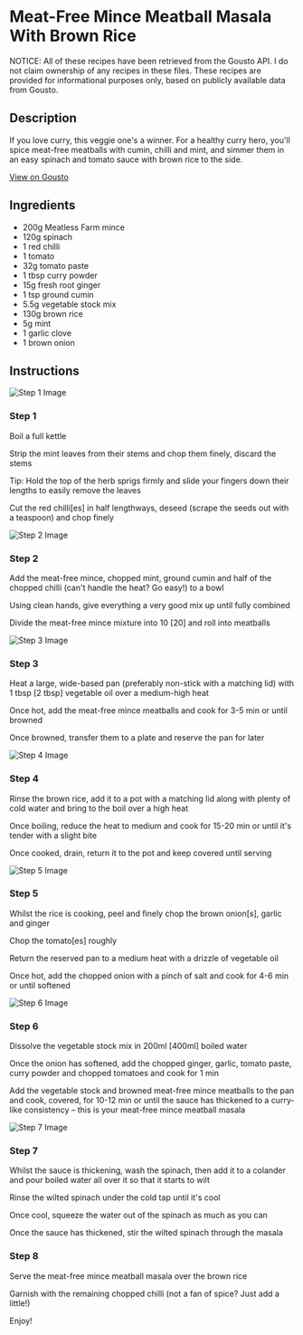 # Meat-Free Mince Meatball Masala With Brown Rice

NOTICE: All of these recipes have been retrieved from the Gousto API. I do not claim ownership of any recipes in these files. These recipes are provided for informational purposes only, based on publicly available data from Gousto.

## Description

If you love curry, this veggie one's a winner. For a healthy curry hero, you'll spice meat-free meatballs with cumin, chilli and mint, and simmer them in an easy spinach and tomato sauce with brown rice to the side. 


[View on Gousto](https://www.gousto.co.uk/recipes/cookbook/joes-meat-free-meatball-masala)

## Ingredients

- 200g Meatless Farm mince
- 120g spinach
- 1 red chilli
- 1 tomato
- 32g tomato paste 
- 1 tbsp curry powder
- 15g fresh root ginger
- 1 tsp ground cumin
- 5.5g vegetable stock mix
- 130g brown rice
- 5g mint
- 1 garlic clove
- 1 brown onion

## Instructions

![Step 1 Image](https://production-media.gousto.co.uk/cms/recipe-step-image/Step-1-1583491076153-x200.jpg)

### Step 1

Boil a full kettle

Strip the mint leaves from their stems and chop them finely, discard the stems

Tip: Hold the top of the herb sprigs firmly and slide your fingers down their lengths to easily remove the leaves

Cut the red chilli<span class="text-danger">[es]</span> in half lengthways, deseed (scrape the seeds out with a teaspoon) and chop finely

![Step 2 Image](https://production-media.gousto.co.uk/cms/recipe-step-image/Step-2-1583491079774-x200.jpg)

### Step 2

Add the meat-free mince, chopped mint, ground cumin and half of the chopped chilli (can't handle the heat? Go easy!) to a bowl

Using clean hands, give everything a very good mix up until fully combined

Divide the meat-free mince mixture into 10<span class="text-danger"> [20]</span> and roll into meatballs

![Step 3 Image](https://production-media.gousto.co.uk/cms/recipe-step-image/Step-3-1583491083624-x200.jpg)

### Step 3

Heat a large, wide-based pan (preferably non-stick with a matching lid) with 1 tbsp <span class="text-danger">[2 tbsp] </span>vegetable oil over a medium-high heat

Once hot, add the meat-free mince meatballs and cook for 3-5 min or until browned

Once browned, transfer them to a plate and reserve the pan for later

![Step 4 Image](https://production-media.gousto.co.uk/cms/recipe-step-image/Step-4-1583491086922-x200.jpg)

### Step 4

Rinse the brown rice, add it to a pot with a matching lid along with plenty of cold water and bring to the boil over a high heat

Once boiling, reduce the heat to medium and cook for 15-20 min or until it's tender with a slight bite

Once cooked, drain, return it to the pot and keep covered until serving

![Step 5 Image](https://production-media.gousto.co.uk/cms/recipe-step-image/Step-5-1583491093344-x200.jpg)

### Step 5

Whilst the rice is cooking, peel and finely chop the brown onion<span class="text-danger">[s]</span>, garlic and ginger

Chop the tomato<span class="text-danger">[es]</span> roughly 

Return the reserved pan to a medium heat with a drizzle of vegetable oil

Once hot, add the chopped onion with a pinch of salt and cook for 4-6 min or until softened

![Step 6 Image](https://production-media.gousto.co.uk/cms/recipe-step-image/Step-6-1583491097440-x200.jpg)

### Step 6

Dissolve the vegetable stock mix in 200ml <span class="text-danger">[400ml]</span> boiled water

Once the onion has softened, add the chopped ginger, garlic, tomato paste, curry powder and chopped tomatoes and cook for 1 min

Add the vegetable stock and browned meat-free mince meatballs to the pan and cook, covered, for 10-12 min or until the sauce has thickened to a curry-like consistency – this is your meat-free mince meatball masala

![Step 7 Image](https://production-media.gousto.co.uk/cms/recipe-step-image/Step-7-1583491101327-x200.jpg)

### Step 7

Whilst the sauce is thickening, wash the spinach, then add it to a colander and pour boiled water all over it so that it starts to wilt

Rinse the wilted spinach under the cold tap until it's cool

Once cool, squeeze the water out of the spinach as much as you can

Once the sauce has thickened, stir the wilted spinach through the masala

### Step 8

Serve the meat-free mince meatball masala over the brown rice

Garnish with the remaining chopped chilli (not a fan of spice? Just add a little!)

Enjoy!

